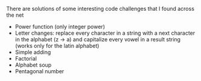 There are solutions of some interesting code challenges that I found across the net
- Power function (only integer power)
- Letter changes: replace every character in a string with a next character in the alphabet (z -> a) and capitalize every vowel in a result string (works only for the latin alphabet)
- Simple adding
- Factorial
- Alphabet soup
- Pentagonal number